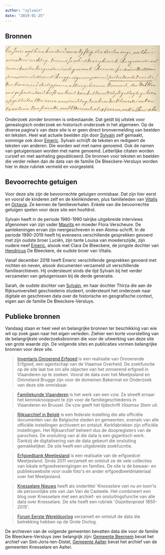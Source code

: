 ```yaml
---
author: "sylvain"
date: "2019-01-25"
---
```

## Bronnen 

![](./achtergrond.jpg)

Onderzoek zonder bronnen is onbestaande. Dat geldt bij uitstek voor genealogisch onderzoek en historisch onderzoek in het algemeen. Op de diverse pagina's van deze site is er geen direct bronvermelding van beelden en teksten. Heel wat actuele beelden zijn door [Sylvain](1950-sylvain-de-bleeckere) zelf gemaakt, sommige ook door [Emeric](1946-emeric-bleeckere). Sylvain schrijft de teksten en redigeert de teksten van anderen. Die worden wel met name genoemd. Ook de namen van getuigenissen worden met name genoemd. Letterlijke citaten worden cursief en met aanhaling gepubliceerd. De bronnen voor teksten en beelden die verder reiken dan de data van de familie De Bleeckere-Versluys worden hier in deze rubriek vermeld en voorgesteld. 

## Bevoorrechte getuigen

Voor deze site zijn de bevoorrechte getuigen onmisbaar. Dat zijn hier eerst en vooral de kinderen zelf en de kleinkinderen, plus familieleden van [Vitalis](1879-vitalis-de-bleeckere) en [Octavia](1878-octavia-de-bleeckere). Ze kennen de familieverhalen. Enkele van die bevoorrechte getuigen spelen voor deze site een hoofdrol.

 Sylvain heeft in de periode 1980-1990 talrijke uitgebreide interviews afgenomen van zijn vader [Maurits](1916-maurits-de-bleeckere) en moeder Flora Verscheure. De aantekeningen ervan zijn neergeschreven in een Atoma-schrift. In de periode 1990-2019 heeft hij eveneens verschillende gesprekken gevoerd met zijn oudste broer Luciën, zijn tante Louisa van moederszijde, zijn oudere neef [Emeric](), alsook met Clara De Bleeckere, de jongste dochter van [Hendricus]() De Bleeckere, de oudste broer van Vitalis. 

 Vanaf december 2018 heeft Emeric verschillende gesprekken gevoerd met nichten en neven, alsook documenten verzameld uit verschillende familiearchieven. Hij ondersteunt sinds die tijd Sylvain bij het verder verzamelen van getuigenissen bij de derde generatie. 

 Sarah, de oudste dochter van [Sylvain](), en haar dochter Thirza die aan de Rijksuniversiteit geschiedenis studeert, ondersteunt het onderzoek naar digitale en geschreven data over de historische en geografische context, eigen aan de familie De Bleeckere-Versluys. 

## Publieke bronnen

Vandaag staan er heel veel en belangrijke bronnen ter beschikking van wie wil op zoek gaan naar het eigen verleden. Ziehier een korte voorstelling van de belangrijkste onderzoeksbronnen die voor de uitwerking van deze site van grote waarde zijn. De volgende sites en publicaties vormen belangrijke bronnen voor deze site.

>[Inventaris Onroerend Erfgoed](https://inventarisonroerenderfgoedvlaanderen.be) is een realisatie van Onroerende Erfgoed, een agentschap van de Vlaamse Overheid. De zoekfunctie op de site laat toe om alle objecten van het onroerend erfgoed in Vlaanderen op te zoeken. Vooral de data over het Meetjesland en Ommeland Brugge zijn  voor de domeinen Bakermat en Onderzoek van deze site onmisbaar. 

>[Familiekunde Vlaanderen](https://familiekunde-vlaanderen.be) is het werk van een vzw. Ze streeft ernaar het kennisknooppunt te zijn voor de familiegeschiedenis in Vlaanderen en Brussel. De vzw geeft het tijdschrift _Vlaamse Stam_ uit.

>[Rijksarchief in België](www.arch.be) is een federale instelling die alle officiële documenten van de Belgische steden en gemeenten, evenals van alle officiële instellingen archiveert en ontsluit. Kerkfabrieken zijn officiële instellingen. Het Rijksarchief beheert dus de doopregisters van de parochies. De onsluiting van al die data is een gigantisch werk. Dankzij de digitalisering van de data gebeurt die onsluiting gemakkelijker. De site heeft een uitgebreide zoekfucntie. 

>[Erfgoedbank Meetjesland](www.ergoedbankmeetsjesland.be) is een realisatie van de erfgoedcel Meetjesland. Sinds 2011 verzamelt en ontsluit ze de vele collecties van lokale erfgoedverenigingen en families. De site is de bewaar- en publiekswebsite voor oude foto's en ander erfgoedbeeldmateriaal over het Meetjesland.

>[Knesselare Nieuws](https://knesselaarsnieuws.net) heeft als ondertitel '_Knesselare van nu en toen_'is de persoonlijke site van Jan Van de Casteele. Het combineert een blog over Knesselare met een archief- en onsluitingsfunctie van alle data over Knesselare. De site heeft een rubriek '_Gazettenpraat 1850-2015_'.

>[Forum Eerste Wereldoorlog](http://www.forumeerstewereldoorlog.nl) verzamelt en ontsluit de data die betrekking hebben op de Grote Oorlog.

De archieven van de volgende gemeenten bevatten data die voor de familie De Bleeckere-Versluys zeer belangrijk zijn: [Gemeente Beernem](https://www.beernem.be/product/1287/archief-van-de-gemeente) bevat het archief van Sint-Joris-ten-Distel, [Gemeente Aalter](https://www.aalter.be/archief) bevat het archief van de gemeenten Knesselare en Aalter.
